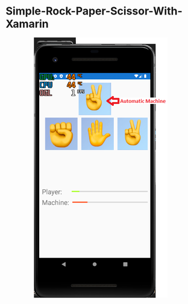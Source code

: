 # Simple-Rock-Paper-Scissor-With-Xamarin

<p align="center"><img src="https://github.com/mahanmoulaei/Simple-Rock-Paper-Scissor-With-Xamarin/blob/master/input/input.Android/Resources/drawable/Screenshot.png"/></p>
